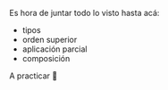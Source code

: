 Es hora de juntar todo lo visto hasta acá:

  * tipos
  * orden superior
  * aplicación parcial
  * composición
  
A practicar :muscle: